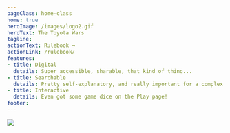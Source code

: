 ```yaml
---
pageClass: home-class
home: true
heroImage: /images/logo2.gif
heroText: The Toyota Wars
tagline: 
actionText: Rulebook →
actionLink: /rulebook/
features:
- title: Digital
  details: Super accessible, sharable, that kind of thing...
- title: Searchable
  details: Pretty self-explanatory, and really important for a complex game like Toyota Wars!
- title: Interactive
  details: Even got some game dice on the Play page!
footer:
--- 
```



<a id="easteregg" href="https://mszob.github.io/runner/" target="_blank">
  <img id="eastereggimage" src="/images/egg.png">
</a>






